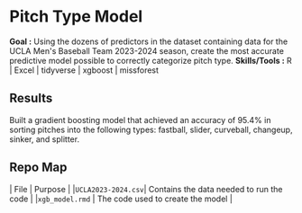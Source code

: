 # Pitch Type Model

**Goal :** Using the dozens of predictors in the dataset containing data for the UCLA Men's Baseball Team 2023-2024 season, create the most accurate predictive model possible to correctly categorize pitch type.
**Skills/Tools :** R | Excel | tidyverse | xgboost | missforest

## Results
Built a gradient boosting model that achieved an accuracy of 95.4% in sorting pitches into the following types: fastball, slider, curveball, changeup, sinker, and splitter.

## Repo Map
|      File         |               Purpose                    |
|`UCLA2023-2024.csv`| Contains the data needed to run the code |
|`xgb_model.rmd`    | The code used to create the model        |
